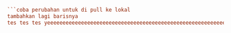 ````Ini adalah file MD
```coba perubahan untuk di pull ke lokal
tambahkan lagi barisnya
tes tes tes yeeeeeeeeeeeeeeeeeeeeeeeeeeeeeeeeeeeeeeeeeeeeeeeeeeeeeeeeeeeeeeee
````
